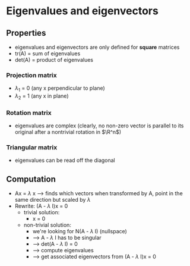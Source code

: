 # Eigenvalues and eigenvectors

## Properties

- eigenvalues and eigenvectors are only defined for __square__ matrices
- tr(A) = sum of eigenvalues
- det(A) = product of eigenvalues

### Projection matrix

- $\lambda_1$ = 0 (any x perpendicular to plane)
- $\lambda_2$ = 1 (any x in plane)

### Rotation matrix

- eigenvalues are complex (clearly, no non-zero vector is parallel to its original after a nontrivial rotation in $\R^n$)

### Triangular matrix

- eigenvalues can be read off the diagonal

## Computation
- Ax = $\lambda$ x --> finds which vectors when transformed by A, point in the same direction but scaled by $\lambda$
- Rewrite: (A - $\lambda$ I)x = 0
  - trivial solution: 
    - x = 0
  - non-trivial solution: 
    - we're looking for N(A - $\lambda$ I) (nullspace)
    - --> A - $\lambda$ I has to be singular
    - --> det(A - $\lambda$ I) = 0
    - --> compute eigenvalues
    - --> get associated eigenvectors from (A - $\lambda$ I)x = 0